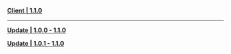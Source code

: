 **[Client | 1.1.0](https://d3ln624mszu7ty.cloudfront.net/client_app/pc_mihoyo/20201111_8e266b33e565ddf8/GenshinImpact_1.1.0.zip)**

---

**[Update | 1.0.0 - 1.1.0](https://d3ln624mszu7ty.cloudfront.net/client_app/pc_diff/10/1.0.0_1.1.0_diff_beaxhjVU.zip)**

**[Update | 1.0.1 - 1.1.0](https://d3ln624mszu7ty.cloudfront.net/client_app/pc_diff/10/1.0.1_1.1.0_diff_EsSloi2y.zip)**
